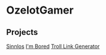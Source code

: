 # OzelotGamer
## Projects
[Sinnlos](Sinnlos.html) 
[I'm Bored](imBored.html) 
[Troll Link Generator](yttrollgenerator.html)
